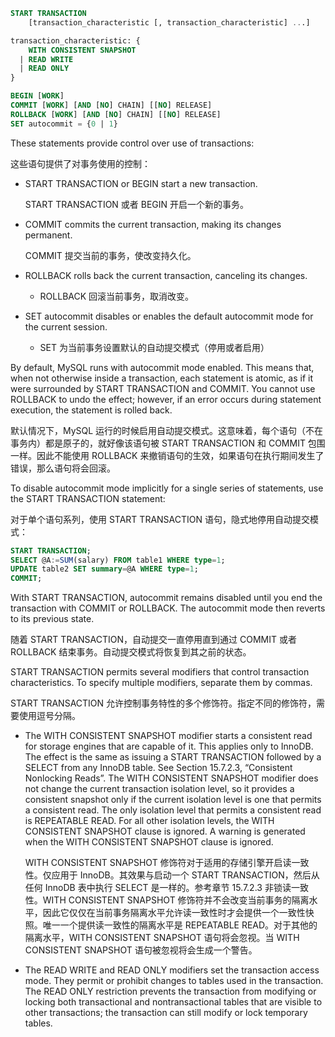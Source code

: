 ```sql
START TRANSACTION
    [transaction_characteristic [, transaction_characteristic] ...]

transaction_characteristic: {
    WITH CONSISTENT SNAPSHOT
  | READ WRITE
  | READ ONLY
}

BEGIN [WORK]
COMMIT [WORK] [AND [NO] CHAIN] [[NO] RELEASE]
ROLLBACK [WORK] [AND [NO] CHAIN] [[NO] RELEASE]
SET autocommit = {0 | 1}
```

These statements provide control over use of transactions:

这些语句提供了对事务使用的控制：

* START TRANSACTION or BEGIN start a new transaction.

  START TRANSACTION 或者 BEGIN 开启一个新的事务。

* COMMIT commits the current transaction, making its changes permanent.

  COMMIT 提交当前的事务，使改变持久化。

* ROLLBACK rolls back the current transaction, canceling its changes.
  * ROLLBACK 回滚当前事务，取消改变。

* SET autocommit disables or enables the default autocommit mode for the current session.
  * SET 为当前事务设置默认的自动提交模式（停用或者启用）

By default, MySQL runs with autocommit mode enabled. This means that, when not otherwise inside a transaction, each statement is atomic, as if it were surrounded by START TRANSACTION and COMMIT. You cannot use ROLLBACK to undo the effect; however, if an error occurs during statement execution, the statement is rolled back.

默认情况下，MySQL 运行的时候启用自动提交模式。这意味着，每个语句（不在事务内）都是原子的，就好像该语句被 START TRANSACTION 和 COMMIT 包围一样。因此不能使用 ROLLBACK 来撤销语句的生效，如果语句在执行期间发生了错误，那么语句将会回滚。

To disable autocommit mode implicitly for a single series of statements, use the START TRANSACTION statement:

对于单个语句系列，使用 START TRANSACTION 语句，隐式地停用自动提交模式：

```sql
START TRANSACTION;
SELECT @A:=SUM(salary) FROM table1 WHERE type=1;
UPDATE table2 SET summary=@A WHERE type=1;
COMMIT;
```

With START TRANSACTION, autocommit remains disabled until you end the transaction with COMMIT or ROLLBACK. The autocommit mode then reverts to its previous state.

随着 START TRANSACTION，自动提交一直停用直到通过 COMMIT 或者 ROLLBACK 结束事务。自动提交模式将恢复到其之前的状态。

START TRANSACTION permits several modifiers that control transaction characteristics. To specify multiple modifiers, separate them by commas.

START TRANSACTION 允许控制事务特性的多个修饰符。指定不同的修饰符，需要使用逗号分隔。

* The WITH CONSISTENT SNAPSHOT modifier starts a consistent read for storage engines that are capable of it. This applies only to InnoDB. The effect is the same as issuing a START TRANSACTION followed by a SELECT from any InnoDB table. See Section 15.7.2.3, “Consistent Nonlocking Reads”. The WITH CONSISTENT SNAPSHOT modifier does not change the current transaction isolation level, so it provides a consistent snapshot only if the current isolation level is one that permits a consistent read. The only isolation level that permits a consistent read is REPEATABLE READ. For all other isolation levels, the WITH CONSISTENT SNAPSHOT clause is ignored. A warning is generated when the WITH CONSISTENT SNAPSHOT clause is ignored.

  WITH CONSISTENT SNAPSHOT 修饰符对于适用的存储引擎开启读一致性。仅应用于 InnoDB。其效果与启动一个 START TRANSACTION，然后从任何 InnoDB 表中执行 SELECT 是一样的。参考章节 15.7.2.3 非锁读一致性。WITH CONSISTENT SNAPSHOT 修饰符并不会改变当前事务的隔离水平，因此它仅仅在当前事务隔离水平允许读一致性时才会提供一个一致性快照。唯一一个提供读一致性的隔离水平是 REPEATABLE READ。对于其他的隔离水平，WITH CONSISTENT SNAPSHOT 语句将会忽视。当 WITH CONSISTENT SNAPSHOT 语句被忽视将会生成一个警告。

* The READ WRITE and READ ONLY modifiers set the transaction access mode. They permit or prohibit changes to tables used in the transaction. The READ ONLY restriction prevents the transaction from modifying or locking both transactional and nontransactional tables that are visible to other transactions; the transaction can still modify or lock temporary tables.































